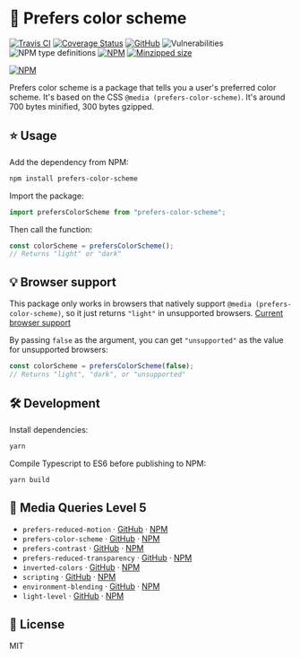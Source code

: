 # 🎨 Prefers color scheme

[![Travis CI](https://img.shields.io/travis/AnandChowdhary/prefers-color-scheme.svg)](https://travis-ci.org/AnandChowdhary/prefers-color-scheme)
[![Coverage Status](https://coveralls.io/repos/github/AnandChowdhary/prefers-color-scheme/badge.svg?branch=master)](https://coveralls.io/github/AnandChowdhary/prefers-color-scheme?branch=master)
[![GitHub](https://img.shields.io/github/license/anandchowdhary/prefers-color-scheme.svg)](https://github.com/AnandChowdhary/prefers-color-scheme/blob/master/LICENSE)
![Vulnerabilities](https://img.shields.io/snyk/vulnerabilities/github/AnandChowdhary/prefers-color-scheme.svg)
![NPM type definitions](https://img.shields.io/npm/types/prefers-color-scheme.svg)
[![NPM](https://img.shields.io/npm/v/prefers-color-scheme.svg)](https://www.npmjs.com/package/prefers-color-scheme)
[![Minzipped size](https://img.shields.io/bundlephobia/minzip/prefers-color-scheme.svg)](https://www.npmjs.com/package/prefers-color-scheme)

[![NPM](https://nodei.co/npm/prefers-color-scheme.png)](https://www.npmjs.com/package/prefers-color-scheme)

Prefers color scheme is a package that tells you a user's preferred color scheme. It's based on the CSS `@media (prefers-color-scheme)`. It's around 700 bytes minified, 300 bytes gzipped.

## ⭐ Usage

Add the dependency from NPM:

```bash
npm install prefers-color-scheme
```

Import the package:

```js
import prefersColorScheme from "prefers-color-scheme";
```

Then call the function:

```js
const colorScheme = prefersColorScheme();
// Returns "light" or "dark"
```

## 💡 Browser support

This package only works in browsers that natively support `@media (prefers-color-scheme)`, so it just returns `"light"` in unsupported browsers. [Current browser support](https://caniuse.com/#feat=prefers-color-scheme)

By passing `false` as the argument, you can get `"unsupported"` as the value for unsupported browsers:

```js
const colorScheme = prefersColorScheme(false);
// Returns "light", "dark", or "unsupported"
```

## 🛠️ Development

Install dependencies:

```bash
yarn
```

Compile Typescript to ES6 before publishing to NPM:

```bash
yarn build
```

## 📀 Media Queries Level 5

- `prefers-reduced-motion` · [GitHub](https://github.com/AnandChowdhary/prefers-reduced-motion) · [NPM](https://www.npmjs.com/package/prefers-reduced-motion)
- `prefers-color-scheme` · [GitHub](https://github.com/AnandChowdhary/prefers-color-scheme) · [NPM](https://www.npmjs.com/package/prefers-color-scheme)
- `prefers-contrast` · [GitHub](https://github.com/AnandChowdhary/prefers-contrast) · [NPM](https://www.npmjs.com/package/prefers-contrast)
- `prefers-reduced-transparency` · [GitHub](https://github.com/AnandChowdhary/prefers-reduced-transparency) · [NPM](https://www.npmjs.com/package/prefers-reduced-transparency)
- `inverted-colors` · [GitHub](https://github.com/AnandChowdhary/inverted-colors) · [NPM](https://www.npmjs.com/package/inverted-colors)
- `scripting` · [GitHub](https://github.com/AnandChowdhary/scripting) · [NPM](https://www.npmjs.com/package/scripting)
- `environment-blending` · [GitHub](https://github.com/AnandChowdhary/environment-blending) · [NPM](https://www.npmjs.com/package/environment-blending)
- `light-level` · [GitHub](https://github.com/AnandChowdhary/light-level) · [NPM](https://www.npmjs.com/package/light-level)

## 📝 License

MIT
